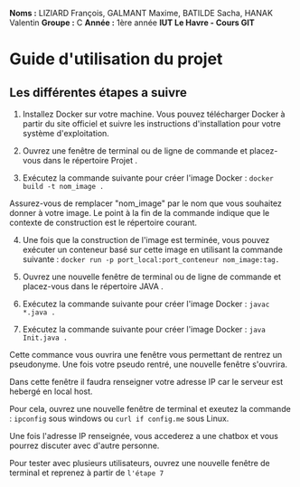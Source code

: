 **Noms :** LIZIARD François, GALMANT Maxime, BATILDE Sacha, HANAK Valentin
**Groupe :** C
**Année :** 1ère année
**IUT Le Havre - Cours GIT**

# Guide d'utilisation du projet 
	
## Les différentes étapes a suivre

1. Installez Docker sur votre machine. Vous pouvez télécharger Docker à partir du site officiel et suivre les instructions d'installation pour votre système d'exploitation.

2. Ouvrez une fenêtre de terminal ou de ligne de commande et placez-vous dans le répertoire Projet .

3. Exécutez la commande suivante pour créer l'image Docker : `docker build -t nom_image .`

Assurez-vous de remplacer "nom_image" par le nom que vous souhaitez donner à votre image. Le point à la fin de la commande indique que le contexte de construction est le répertoire courant.

4. Une fois que la construction de l'image est terminée, vous pouvez exécuter un conteneur basé sur cette image en utilisant la commande suivante : `docker run -p port_local:port_conteneur nom_image:tag.`
	
5. Ouvrez une nouvelle fenêtre de terminal ou de ligne de commande et placez-vous dans le répertoire JAVA .

6. Exécutez la commande suivante pour créer l'image Docker : `javac *.java .`

7. Exécutez la commande suivante pour créer l'image Docker : `java Init.java .`

Cette commance vous ouvrira une fenêtre vous permettant de rentrez un pseudonyme. Une fois votre pseudo rentré, une nouvelle fenêtre s'ouvrira.

Dans cette fenêtre il faudra renseigner votre adresse IP car le serveur est hebergé en local host.

Pour cela, ouvrez une nouvelle fenêtre de terminal et exeutez la commande : 
`ipconfig` sous windows ou `curl if config.me` sous Linux.

Une fois l'adresse IP renseignée, vous accederez a une chatbox et vous pourrez discuter avec d'autre personne.


Pour tester avec plusieurs utilisateurs, ouvrez une nouvelle fenêtre de terminal et reprenez à partir de `l'étape 7`
